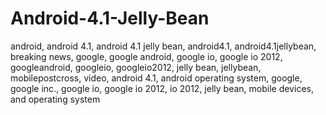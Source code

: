 Android-4.1-Jelly-Bean
======================

 android, android 4.1, android 4.1 jelly bean, android4.1, android4.1jellybean, breaking news, google, google android, google io, google io 2012, googleandroid, googleio, googleio2012, jelly bean, jellybean, mobilepostcross, video, android 4.1, android operating system, google, google inc., google io, google io 2012, io 2012, jelly bean, mobile devices, and operating system